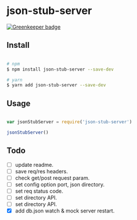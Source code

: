 # json-stub-server

[![Greenkeeper badge](https://badges.greenkeeper.io/wilf312/json-stub-server.svg)](https://greenkeeper.io/)

## Install

```bash

# npm
$ npm install json-stub-server --save-dev

# yarn
$ yarn add json-stub-server --save-dev

```

## Usage

```js

var jsonStubServer = require('json-stub-server')

jsonStubServer()

```


## Todo
- [ ] update readme.
- [ ] save req/res headers.
- [ ] check get/post request param.
- [ ] set config option port, json directory.
- [ ] set req status code.
- [ ] set directory API.
- [ ] set directory API.
- [x] add db.json watch & mock server restart.
